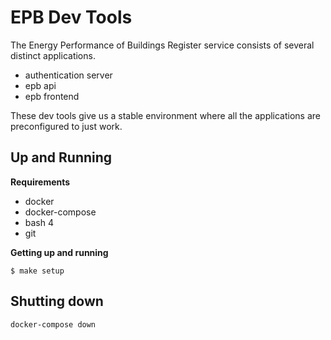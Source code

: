 # EPB Dev Tools

The Energy Performance of Buildings Register service consists of several 
distinct applications.

* authentication server
* epb api
* epb frontend

These dev tools give us a stable environment where all the applications are
preconfigured to just work.

## Up and Running

**Requirements**

* docker
* docker-compose
* bash 4
* git

**Getting up and running**

```shell script
$ make setup
```

## Shutting down

```shell script
docker-compose down
```

